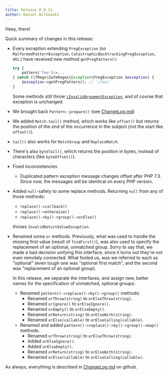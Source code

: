 ```yaml
---
title: Release 0.9.11
author: Daniel Wilkowski
---
```


Heey, there!

Quick summary of changes in this release:

 - Every exception extending `PregException` (so `MalformedPatternException`, `CatastrophicBacktrackingPregException`, etc.)
   have received new method `getPregPattern()`:
   
   ```php
   try {
       pattern('foo')->...
   } catch (\TRegx\SafeRegex\Exception\PregException $exception) {
       $exception->getPregPattern(); // '/foo/'
   }
   ```
   Some methods still throw [`\InvalidArgumentException`], and of course that exception is unchanged.
 - We brought back `Pattern::prepare()` (see [ChangeLog.md])
 - We added `Match.tail()` method, which works like `offset()` but returns the position of the *end* of the occurrence
   in the subject (not the start like `offset()`).
 - `tail()` also works for `MatchGroup` and `ReplaceMatch`.
 - There's also `byteTail()`, which returns the position in bytes, instead of characters (like `byteOffset()`).

 - Fixed inconsistencies
   * Duplicated pattern exception message changes offset after PHP 7.3. Since now,
     the messages will be identical on every PHP version.

 - Added `null`-safety to some replace methods. Returning `null` from any of those methods:
   * `replace()->callback()`
   * `replace()->otherwise()`
   * `replace()->by()->group()->orElse()`

   throws `InvalidReturnValueException`.
 
 - Renamed some `or` methods. Previously, what was used to handle the missing first value (result of `findFirst()`),
   was also used to specify the replacement of an optional, unmatched group. Sorry to say that, we made
   a bad decision unifying this interface, since it turns out they're not even remotely connected. What fooled
   us, was we referred to each as "optional" (even tough one was "optional first match", and the second was
   "replacement of an optional group).

   In this release, we separate the interfaces, and assign new, better names for the specification of unmatched,
   optional groups: 
 
   * Renamed `pattern()->replace()->by()->group()` methods:
     * Renamed `orThrow(string)` to `orElseThrow(string)`.
     * Renamed `orIgnore()` to `orElseIgnore()`.
     * Renamed `orEmpty()` to `orElseEmpty()`.
     * Renamed `orReturn(string)` to `orElseWith(string)`.
     * Renamed `orElse(callable)` to `orElseCalling(callable)`.
   * Renamed and added `pattern()->replace()->by()->group()->map()` methods:
     * Renamed `orThrow(string)` to `orElseThrow(string)`.
     * Added `orElseIgnore()`.
     * Added `orElseEmpty()`.
     * Renamed `orReturn(string)` to `orElseWith(string)`.
     * Renamed `orElse(callable)` to `orElseCalling(callable)`.

As always, everything is described in [ChangeLog.md] on github.

[ChangeLog.md]: https://github.com/T-Regx/T-Regx/blob/develop/ChangeLog.md
[`\InvalidArgumentException`]: https://www.php.net/manual/en/class.invalidargumentexception.php
